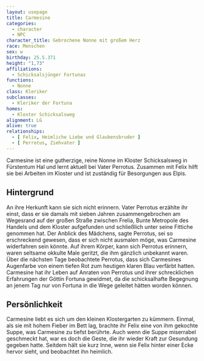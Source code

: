 ```yaml
---
layout: usepage
title: Carmesine
categories:
  - character
  - NPC
character_title: Gebrochene Nonne mit großem Herz
race: Menschen
sex: w
birthday: 25.5.371
height: "1,73"
affiliations:
  - Schicksalsjünger Fortunas
functions:
  - Nonne
class: Kleriker
subclasses:
  - Kleriker der Fortuna
homes:
  - Kloster Schicksalsweg
alignment: LG
alive: true
relationships:
  - [ Felix, Heimliche Liebe und Glaubensbruder ]
  - [ Perrotus, Ziehvater ]
---
```


Carmesine ist eine gutherzige, reine Nonne im Kloster Schicksalsweg in Fürstentum Hal und lernt aktuell bei Vater
Perrotus. Zusammen mit Felix hilft sie bei Arbeiten im Kloster und ist zuständig für Besorgungen aus Elpis.

<!--more-->

## Hintergrund

An ihre Herkunft kann sie sich nicht erinnern. Vater Perrotus erzählte ihr einst, dass er sie damals mit sieben Jahren
zusammengebrochen am Wegesrand auf der großen Straße zwischen Frelia, Bunte Metropole des Handels und dem Kloster
aufgefunden und schließlich unter seine Fittiche genommen hat. Der Anblick des Mädchens, sagte Perrotus, sei so
erschreckend gewesen, dass er sich nicht ausmalen möge, was Carmesine widerfahren sein könnte. Auf ihrem Körper, kann
sich Perrotus erinnern, waren seltsame okkulte Male geritzt, die ihm gänzlich unbekannt waren. Über die nächsten Tage
beobachtete Perrotus, dass sich Carmesines Augenfarbe von einem tiefen Rot zum heutigen klaren Blau verfärbt hatten.
Carmesine hat ihr Leben auf Anraten von Perrotus und ihrer schrecklichen Erfahrungen der Göttin Fortuna gewidmet, da die
schicksalhafte Begegnung an jenem Tag nur von Fortuna in die Wege geleitet hätten worden können.

## Persönlichkeit

Carmesine liebt es sich um den kleinen Klostergarten zu kümmern. Einmal, als sie mit hohem Fieber im Bett lag, brachte
ihr Felix eine von ihm gekochte Suppe, was Carmesine zu tiefst berührte. Auch wenn die Suppe miserrabel geschmeckt hat,
war es doch die Geste, die ihr wieder Kraft zur Gesundung gegeben hatte. Seitdem hält sie kurz Inne, wenn sie Felix
hinter einer Ecke hervor sieht, und beobachtet ihn heimlich.